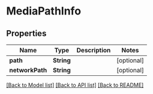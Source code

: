 # MediaPathInfo

## Properties
Name | Type | Description | Notes
------------ | ------------- | ------------- | -------------
**path** | **String** |  | [optional] 
**networkPath** | **String** |  | [optional] 

[[Back to Model list]](../README.md#documentation-for-models) [[Back to API list]](../README.md#documentation-for-api-endpoints) [[Back to README]](../README.md)


